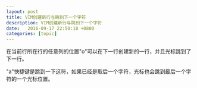```yaml
---
layout: post
title: VIM创建新行与跳到下一个字符
description: VIM创建新行与跳到下一个字符
date:   2016-09-17 22:50:18 +0800 
categories: [topic]
---
```

在当前行所在行的任意列的位置"o"可以在下一行创建新的一行，并且光标跳到了下一行。

"a"快捷键是跳到一下这符，如果已经是取后一个字符，光标也会跳到最后一个字符的一个光标位置。